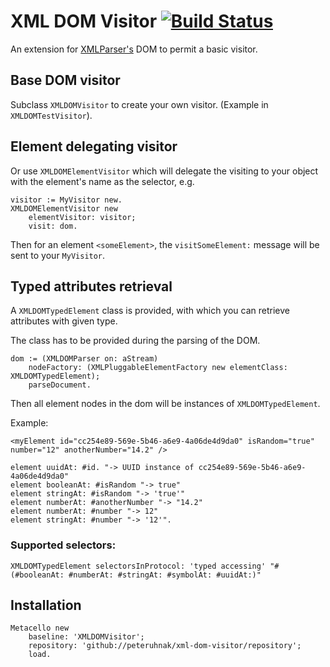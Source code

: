 # XML DOM Visitor [![Build Status](https://travis-ci.org/peteruhnak/xml-dom-visitor.svg?branch=master)](https://travis-ci.org/peteruhnak/xml-dom-visitor)

An extension for [XMLParser's](http://smalltalkhub.com/#!/~PharoExtras/XMLParser) DOM to permit a basic visitor.

## Base DOM visitor

Subclass `XMLDOMVisitor` to create your own visitor. (Example in `XMLDOMTestVisitor`).

## Element delegating visitor

Or use `XMLDOMElementVisitor` which will delegate the visiting to your object with the element's name as the selector, e.g.

```
visitor := MyVisitor new.
XMLDOMElementVisitor new
	elementVisitor: visitor;
	visit: dom.
```

Then for an element `<someElement>`, the `visitSomeElement:` message will be sent to your `MyVisitor`.

## Typed attributes retrieval

A `XMLDOMTypedElement` class is provided, with which you can retrieve attributes with given type.

The class has to be provided during the parsing of the DOM.

```
dom := (XMLDOMParser on: aStream)
	nodeFactory: (XMLPluggableElementFactory new elementClass: XMLDOMTypedElement);
	parseDocument.
```

Then all element nodes in the dom will be instances of `XMLDOMTypedElement`.

Example:

`<myElement id="cc254e89-569e-5b46-a6e9-4a06de4d9da0" isRandom="true" number="12" anotherNumber="14.2" />`

```
element uuidAt: #id. "-> UUID instance of cc254e89-569e-5b46-a6e9-4a06de4d9da0"
element booleanAt: #isRandom "-> true"
element stringAt: #isRandom "-> 'true'"
element numberAt: #anotherNumber "-> "14.2"
element numberAt: #number "-> 12"
element stringAt: #number "-> '12'".
```

### Supported selectors:

`XMLDOMTypedElement selectorsInProtocol: 'typed accessing' "#(#booleanAt: #numberAt: #stringAt: #symbolAt: #uuidAt:)"`


## Installation

```
Metacello new
	baseline: 'XMLDOMVisitor';
	repository: 'github://peteruhnak/xml-dom-visitor/repository';
	load.
```
